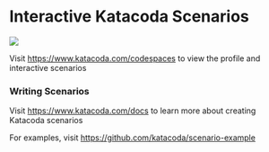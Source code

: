 # Interactive Katacoda Scenarios

[![](http://shields.katacoda.com/katacoda/codespaces/count.svg)](https://www.katacoda.com/codespaces "Get your profile on Katacoda.com")

Visit https://www.katacoda.com/codespaces to view the profile and interactive scenarios

### Writing Scenarios
Visit https://www.katacoda.com/docs to learn more about creating Katacoda scenarios

For examples, visit https://github.com/katacoda/scenario-example
